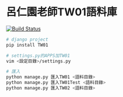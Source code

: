 # 呂仁園老師TW01語料庫
[![Build Status](https://travis-ci.org/Taiwanese-Corpus/Renyuan-Lyu_2000_TW01.svg?branch=master)](https://travis-ci.org/Taiwanese-Corpus/Renyuan-Lyu_2000_TW01)

```bash
# django project
pip install TW01

# settings.py的APPS加TW01
vim <設定目錄>/settings.py

# 匯入
python manage.py 匯入TW01 <語料目錄>
python manage.py 匯入TW01Test <語料目錄>
python manage.py 匯入TW02 <語料目錄>
```
